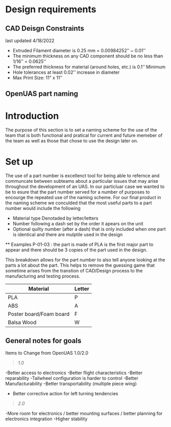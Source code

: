 # Design requirements 

## CAD Deisgn Constraints 
last updated 4/18/2022

* Extruded Filament diameter is 0.25 mm = 0.00984252’’ ~ 0.01’’
* The minimum thickness on any CAD component should be no less than 1/16’’ = 0.0625’’
* The preferred thickness for material (around holes, etc.) is 0.1’’ Minimum
* Hole tolerances at least 0.02’’ increase in diameter
* Max Print Size: 11” x 11’’

## OpenUAS part naming 
# Introduction 
The purpose of this section is to set a naming scheme for the use of the team that is both functional and pratical for current and future memeber of the team as well as those that chose to use the design later on. 

# Set up 
The use of a part number is excellenct tool for being able to refernce and communcate between subteams about a particular issues that may arise throughout the development of an UAS. 
In our particluar case we wanted to be to esure that the part number served for a number of purposes to encourge the repeated use of the naming scheme. For our final product in the naming scheme
we conculded that the most useful parts to a part number would include the following

* Material type Denotaded by letter/letters 
* Number following a dash set by the order it apears on the unit 
* Optional quilty number (after a dash) that is only included when one part is identical and there are mulptile used in the design

** Examples 
P-01-03   :  the part is made of PLA is the first major part to appear and there should be 3 copies of the part used in the design. 

This breakdown allows for the part number to also tell anyone looking at the parts a lot about the part. This helps to remove the guessing game that sometime arises 
from the transtion of CAD/Design process to the manufacturing and testing process. 

| Material | Letter | 
| ---| --------|
| PLA | P |
| ABS | A |
| Poster board/Foam board| F |
| Balsa Wood | W | 




## General notes for goals 
Items to Change from OpenUAS 1.0/2.0 

> *1.0*

-Better access to electronics
-Better flight characteristics
-Better reparability
-Tailwheel configuration is harder to control
-Better Manufacturability
-Better transportability (multiple piece wing)
- Better corrective action for left turning tendencies


> *2.0* 

-More room for electronics / better mounting surfaces / better planning for electronics integration
-Higher stability 
